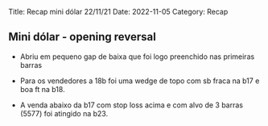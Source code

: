 Title: Recap mini dólar 22/11/21
Date: 2022-11-05
Category: Recap

## Mini dólar - opening reversal

* Abriu em pequeno gap de baixa que foi logo preenchido nas primeiras barras

* Para os vendedores a 18b foi uma wedge de topo com sb fraca na b17 e boa ft na b18.

* A venda abaixo da b17 com stop loss acima e com alvo de 3 barras (5577) foi atingido na b23.
